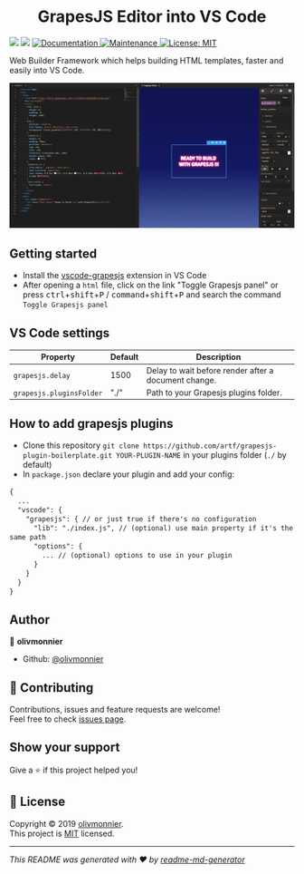 <h1 align="center">GrapesJS Editor into VS Code</h1>
<p>
  <img src="https://img.shields.io/badge/version-0.1.0-blue.svg?cacheSeconds=2592000" />
  <img src="https://img.shields.io/badge/vscode-%5E1.35.0-blue.svg" />
  <a href="https://github.com/olivmonnier/vscode-grapesjs#readme">
    <img alt="Documentation" src="https://img.shields.io/badge/documentation-yes-brightgreen.svg" target="_blank" />
  </a>
  <a href="https://github.com/olivmonnier/vscode-grapesjs/graphs/commit-activity">
    <img alt="Maintenance" src="https://img.shields.io/badge/Maintained%3F-yes-green.svg" target="_blank" />
  </a>
  <a href="https://github.com/olivmonnier/vscode-grapesjs/blob/master/LICENSE">
    <img alt="License: MIT" src="https://img.shields.io/badge/License-MIT-yellow.svg" target="_blank" />
  </a>
</p>

Web Builder Framework which helps building HTML templates, faster and easily into VS Code.

<p alig="center"><img src="./screen.png"/></p>

## Getting started

- Install the [vscode-grapesjs]() extension in VS Code
- After opening a `html` file, click on the link "Toggle Grapesjs panel" or press <kbd>ctrl</kbd>+<kbd>shift</kbd>+<kbd>P</kbd> / <kbd>command</kbd>+<kbd>shift</kbd>+<kbd>P</kbd> and search the command `Toggle Grapesjs panel`

## VS Code settings

| Property | Default | Description |
| -------- | ------- | ----------- |
| `grapesjs.delay` | 1500 | Delay to wait before render after a document change. |
| `grapesjs.pluginsFolder` | "./" | Path to your Grapesjs plugins folder. |

## How to add grapesjs plugins

- Clone this repository `git clone https://github.com/artf/grapesjs-plugin-boilerplate.git YOUR-PLUGIN-NAME` in your plugins folder (`./` by default)
- In `package.json` declare your plugin and add your config:

```json5
{
  ...
  "vscode": {
    "grapesjs": { // or just true if there's no configuration
      "lib": "./index.js", // (optional) use main property if it's the same path
      "options": { 
        ... // (optional) options to use in your plugin
      }
    }
  }
}
```

## Author

👤 **olivmonnier**

* Github: [@olivmonnier](https://github.com/olivmonnier)

## 🤝 Contributing

Contributions, issues and feature requests are welcome!<br />Feel free to check [issues page](https://github.com/olivmonnier/vscode-grapesjs/issues).

## Show your support

Give a ⭐️ if this project helped you!

## 📝 License

Copyright © 2019 [olivmonnier](https://github.com/olivmonnier).<br />
This project is [MIT](https://github.com/olivmonnier/vscode-grapesjs/blob/master/LICENSE) licensed.

***
_This README was generated with ❤️ by [readme-md-generator](https://github.com/kefranabg/readme-md-generator)_